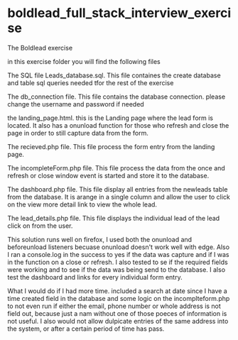# boldlead_full_stack_interview_exercise
The Boldlead exercise

in this exercise folder you will find the following files

The SQL file Leads_database.sql.  This file containes the create database and table sql queries needed tfor the rest of the exercise

The db_connection file. This file contains the database connection. please change the username and password if needed

the landing_page.html.  this is the Landing page where the lead form is located.  It also has a onunload function for those who refresh and close the page in order to still capture data from the form.

The recieved.php file.  This file process the form entry from the landing page.

The incompleteForm.php file.  This file process the data from the once and refresh or close window event is started and store it to the database.

The dashboard.php file.  This file display all entries from the newleads table from the database. It is arange in a single column and allow the user to click on the view more detail link to view the whole lead.

The lead_details.php file.  This file displays the individual lead of the lead click on from the user.


This solution runs well on firefox, I used both the onunload and beforeunload listeners becuase onunload doesn't work well with edge.  Also I ran a console.log in  the success to yes if the data was capture and if I was in the function on a close or refresh. I also tested to se if the required fields were working and to see if the data was being send to the database.  I also test the dashboard and links for every individual form entry.

What I would do if I had more time.  included a search at date since I have a time created field in the database and some logic on the incomplteform.php to not even run if either the email, phone number or whole address is not field out, because just a nam without one of those poeces of information is not useful. I also would not allow dulpicate entries of the same address into the system, or after a certain period of time has pass.
